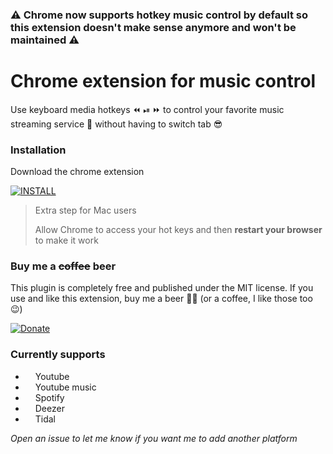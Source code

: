 ### ⚠️ Chrome now supports hotkey music control by default so this extension doesn't make sense anymore and won't be maintained ⚠️

# Chrome extension for music control

Use keyboard media hotkeys ⏪ ⏯ ⏩ to control your favorite music streaming service 🎵 without having to switch tab 😎

### Installation

Download the chrome extension

[![INSTALL](https://img.shields.io/badge/INSTALL-Chome-%234285F4?style=for-the-badge&logoColor=%23fff&logo=google-chrome)](https://chrome.google.com/webstore/detail/pohakmokiogdbhiocmacgalcmnfdbbne)

> Extra step for Mac users
>
> Allow Chrome to access your hot keys and then **restart your browser** to make it work

### Buy me a ~~coffee~~ beer

This plugin is completely free and published under the MIT license.
If you use and like this extension, buy me a beer 🍺🤘 (or a coffee, I like those too 😉)

[![Donate](https://img.shields.io/badge/Donate-PayPal-%230070ba.svg?style=for-the-badge&logoColor=%23fff&logo=paypal)](https://www.paypal.com/cgi-bin/webscr?cmd=_s-xclick&hosted_button_id=JEAWYHFCZ8LT4&source=url)

### Currently supports

-   <img src="https://simpleicons.org/icons/youtube.svg" width="12"/> Youtube
-   <img src="https://simpleicons.org/icons/youtube.svg" width="12"/> Youtube music
-   <img src="https://simpleicons.org/icons/spotify.svg" width="12"/> Spotify
-   <img src="https://simpleicons.org/icons/deezer.svg" width="12"/> Deezer
-   <img src="https://simpleicons.org/icons/tidal.svg" width="12"/> Tidal

_Open an issue to let me know if you want me to add another platform_
